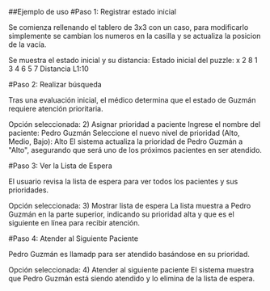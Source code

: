 ##Ejemplo de uso
#Paso 1: Registrar estado inicial

Se comienza rellenando el tablero de 3x3 con un caso, para modificarlo simplemente se cambian los numeros en la casilla y se actualiza la posicion de la vacía.

Se muestra el estado inicial y su distancia:
Estado inicial del puzzle:
x 2 8 
1 3 4 
6 5 7 
Distancia L1:10


#Paso 2: Realizar búsqueda

Tras una evaluación inicial, el médico determina que el estado de Guzmán requiere atención prioritaria.

Opción seleccionada: 2) Asignar prioridad a paciente
Ingrese el nombre del paciente: Pedro Guzmán
Seleccione el nuevo nivel de prioridad (Alto, Medio, Bajo): Alto
El sistema actualiza la prioridad de Pedro Guzmán a "Alto", asegurando que será uno de los próximos pacientes en ser atendido.

#Paso 3: Ver la Lista de Espera

El usuario revisa la lista de espera para ver todos los pacientes y sus prioridades.

Opción seleccionada: 3) Mostrar lista de espera
La lista muestra a Pedro Guzmán en la parte superior, indicando su prioridad alta y que es el siguiente en línea para recibir atención.

#Paso 4: Atender al Siguiente Paciente

Pedro Guzmán es llamadp para ser atendido basándose en su prioridad.

Opción seleccionada: 4) Atender al siguiente paciente
El sistema muestra que Pedro Guzmán está siendo atendido y lo elimina de la lista de espera.
